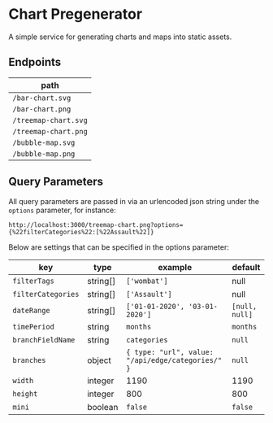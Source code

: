 # Chart Pregenerator

A simple service for generating charts and maps into static assets.

## Endpoints

| path                 |
|----------------------|
| `/bar-chart.svg`     |
| `/bar-chart.png`     |
| `/treemap-chart.svg` |
| `/treemap-chart.png` |
| `/bubble-map.svg`    |
| `/bubble-map.png`    |

## Query Parameters

All query parameters are passed in via an urlencoded json string under the `options` parameter, for instance:

`http://localhost:3000/treemap-chart.png?options={%22filterCategories%22:[%22Assault%22]}`

Below are settings that can be specified in the options parameter:

| key                | type     | example                                           | default        |
|--------------------|----------|---------------------------------------------------|----------------|
| `filterTags`       | string[] | `['wombat']`                                      | null           |
| `filterCategories` | string[] | `['Assault']`                                     | null           |
| `dateRange`        | string[] | `['01-01-2020', '03-01-2020']`                    | `[null, null]` |
| `timePeriod`       | string   | `months`                                          | `months`       |
| `branchFieldName`  | string   | `categories`                                      | `null`         |
| `branches`         | object   | `{ type: "url", value: "/api/edge/categories/" }` | `null`         |
| `width`            | integer  | 1190                                              | 1190           |
| `height`           | integer  | 800                                               | 800            |
| `mini`             | boolean  | `false`                                           | `false`        |
